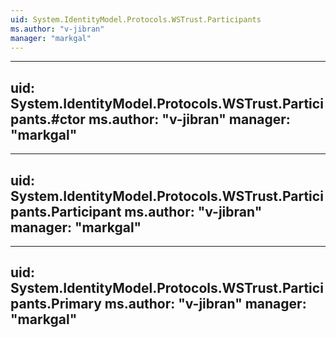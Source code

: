 ```yaml
---
uid: System.IdentityModel.Protocols.WSTrust.Participants
ms.author: "v-jibran"
manager: "markgal"
---
```


---
uid: System.IdentityModel.Protocols.WSTrust.Participants.#ctor
ms.author: "v-jibran"
manager: "markgal"
---

---
uid: System.IdentityModel.Protocols.WSTrust.Participants.Participant
ms.author: "v-jibran"
manager: "markgal"
---

---
uid: System.IdentityModel.Protocols.WSTrust.Participants.Primary
ms.author: "v-jibran"
manager: "markgal"
---
